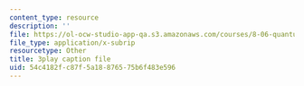 ```yaml
---
content_type: resource
description: ''
file: https://ol-ocw-studio-app-qa.s3.amazonaws.com/courses/8-06-quantum-physics-iii-spring-2018/54c4182fc87f5a18876575b6f483e596_3299996.vtt
file_type: application/x-subrip
resourcetype: Other
title: 3play caption file
uid: 54c4182f-c87f-5a18-8765-75b6f483e596
---
```

